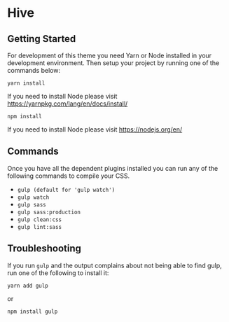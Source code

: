 # Hive

## Getting Started ##

For development of this theme you need Yarn or Node installed in your
development environment. Then setup your project by running one of the
commands below:

`yarn install`

If you need to install Node please visit https://yarnpkg.com/lang/en/docs/install/

`npm install`

If you need to install Node please visit https://nodejs.org/en/

## Commands ##
Once you have all the dependent plugins installed you can run any of the
following commands to compile your CSS.

- `gulp (default for 'gulp watch')`
- `gulp watch`
- `gulp sass`
- `gulp sass:production`
- `gulp clean:css`
- `gulp lint:sass`

## Troubleshooting ##

If you run `gulp` and the output complains about not being able to find gulp,
run one of the following to install it:

`yarn add gulp`

or

`npm install gulp`
